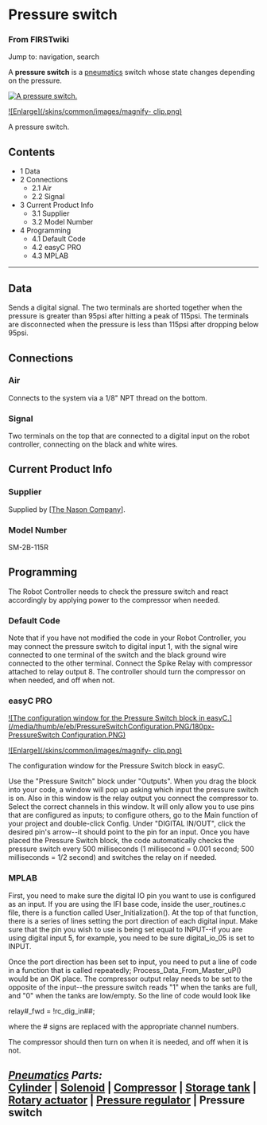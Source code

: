 # Pressure switch

### From FIRSTwiki

Jump to: navigation, search

A **pressure switch** is a [pneumatics](Pneumatics "Pneumatics" )
switch whose state changes depending on the pressure.

[![A pressure
switch.](/media/6/6f/PressureSwitch.PNG)](Image:PressureSwitch.PNG
"A pressure switch." )

[![Enlarge](/skins/common/images/magnify-
clip.png)](Image:PressureSwitch.PNG "Enlarge" )

A pressure switch.

## Contents

  * 1 Data
  * 2 Connections
    * 2.1 Air
    * 2.2 Signal
  * 3 Current Product Info
    * 3.1 Supplier
    * 3.2 Model Number
  * 4 Programming
    * 4.1 Default Code
    * 4.2 easyC PRO
    * 4.3 MPLAB  
---  
  

## Data

Sends a digital signal. The two terminals are shorted together when the
pressure is greater than 95psi after hitting a peak of 115psi. The terminals
are disconnected when the pressure is less than 115psi after dropping below
95psi.


## Connections


### Air

Connects to the system via a 1/8" NPT thread on the bottom.


### Signal

Two terminals on the top that are connected to a digital input on the robot
controller, connecting on the black and white wires.


## Current Product Info


### Supplier

Supplied by [[The Nason Company](http://www.nasonptc.com
"http://www.nasonptc.com" )].


### Model Number

SM-2B-115R


## Programming

The Robot Controller needs to check the pressure switch and react accordingly
by applying power to the compressor when needed.


### Default Code

Note that if you have not modified the code in your Robot Controller, you may
connect the pressure switch to digital input 1, with the signal wire connected
to one terminal of the switch and the black ground wire connected to the other
terminal. Connect the Spike Relay with compressor attached to relay output 8.
The controller should turn the compressor on when needed, and off when not.


### easyC PRO

[![The configuration window for the Pressure Switch block in
easyC.](/media/thumb/e/eb/PressureSwitchConfiguration.PNG/180px-PressureSwitch
Configuration.PNG)](Image:PressureSwitchConfiguration.PNG "The
configuration window for the Pressure Switch block in easyC." )

[![Enlarge](/skins/common/images/magnify-
clip.png)](Image:PressureSwitchConfiguration.PNG "Enlarge" )

The configuration window for the Pressure Switch block in easyC.

Use the "Pressure Switch" block under "Outputs". When you drag the block into
your code, a window will pop up asking which input the pressure switch is on.
Also in this window is the relay output you connect the compressor to. Select
the correct channels in this window. It will only allow you to use pins that
are configured as inputs; to configure others, go to the Main function of your
project and double-click Config. Under "DIGITAL IN/OUT", click the desired
pin's arrow--it should point to the pin for an input. Once you have placed the
Pressure Switch block, the code automatically checks the pressure switch every
500 milliseconds (1 millisecond = 0.001 second; 500 milliseconds = 1/2 second)
and switches the relay on if needed.


### MPLAB

First, you need to make sure the digital IO pin you want to use is configured
as an input. If you are using the IFI base code, inside the user_routines.c
file, there is a function called User_Initialization(). At the top of that
function, there is a series of lines setting the port direction of each
digital input. Make sure that the pin you wish to use is being set equal to
INPUT--if you are using digital input 5, for example, you need to be sure
digital_io_05 is set to INPUT.

Once the port direction has been set to input, you need to put a line of code
in a function that is called repeatedly; Process_Data_From_Master_uP() would
be an OK place. The compressor output relay needs to be set to the opposite of
the input--the pressure switch reads "1" when the tanks are full, and "0" when
the tanks are low/empty. So the line of code would look like

relay#_fwd = !rc_dig_in##;

where the # signs are replaced with the appropriate channel numbers.

The compressor should then turn on when it is needed, and off when it is not.

_**[Pneumatics](Pneumatics "Pneumatics" ) Parts:**_  
[Cylinder](Cylinder "Cylinder" ) | [Solenoid](Solenoid
"Solenoid" ) | [Compressor](Compressor "Compressor" ) | [Storage
tank](Storage_tank "Storage tank" ) | [Rotary
actuator](Rotary_actuator "Rotary actuator" ) | [Pressure
regulator](Pressure_regulator "Pressure regulator" ) | **Pressure
switch**  
---  
  
